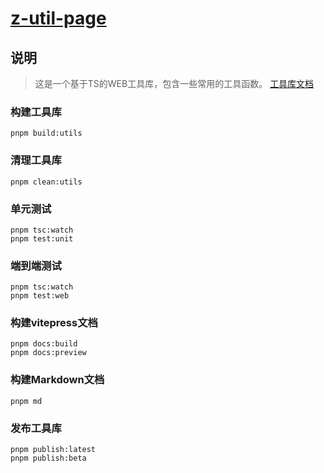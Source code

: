 # [z-util-page](https://lancelotox.github.io/z-util-page/html/)

## 说明

> 这是一个基于TS的WEB工具库，包含一些常用的工具函数。
> [工具库文档](utils/README.md)

### 构建工具库
```
pnpm build:utils
```

### 清理工具库
```
pnpm clean:utils
```

### 单元测试
```
pnpm tsc:watch
pnpm test:unit
```

### 端到端测试
```
pnpm tsc:watch
pnpm test:web
```

### 构建vitepress文档
```
pnpm docs:build
pnpm docs:preview
```

### 构建Markdown文档
```
pnpm md
```

### 发布工具库
```
pnpm publish:latest
pnpm publish:beta
```